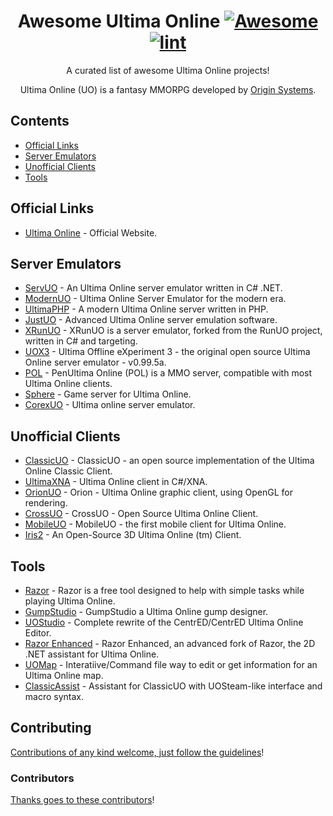 <div align="center">

<!-- title -->

<!--lint ignore no-dead-urls-->

# Awesome Ultima Online [![Awesome](https://awesome.re/badge.svg)](https://awesome.re) [![lint](https://github.com/Alurith/awesome-uo/actions/workflows/lint.yaml/badge.svg)](https://github.com/Alurith/awesome-uo/actions/workflows/lint.yaml)

<!-- subtitle -->

A curated list of awesome Ultima Online projects!

<!-- description -->

Ultima Online (UO) is a fantasy MMORPG developed by [Origin Systems](https://en.wikipedia.org/wiki/Origin_Systems).

</div>

<!-- TOC -->

## Contents

- [Official Links](#official-links)
- [Server Emulators](#server-emulators)
- [Unofficial Clients](#unofficial-clients)
- [Tools](#tools)

<!-- CONTENT -->

## Official Links

- [Ultima Online](https://uo.com/) - Official Website.

## Server Emulators

- [ServUO](https://github.com/ServUO/ServUO) - An Ultima Online server emulator written in C# .NET.
- [ModernUO](https://github.com/modernuo/ModernUO) - Ultima Online Server Emulator for the modern era.
- [UltimaPHP](https://github.com/UltimaPHP/UltimaPHP) - A modern Ultima Online server written in PHP.
- [JustUO](https://github.com/JustUO/JustUO) - Advanced Ultima Online server emulation software.
- [XRunUO](https://github.com/xrunuo/xrunuo) - XRunUO is a server emulator, forked from the RunUO project, written in C# and targeting.
- [UOX3](https://github.com/UOX3DevTeam/UOX3) - Ultima Offline eXperiment 3 - the original open source Ultima Online server emulator - v0.99.5a.
- [POL](https://github.com/polserver/polserver) - PenUltima Online (POL) is a MMO server, compatible with most Ultima Online clients.
- [Sphere](https://github.com/Sphereserver/Source) - Game server for Ultima Online.
- [CorexUO](https://github.com/CorexUO/CorexUO) - Ultima online server emulator.

## Unofficial Clients

- [ClassicUO](https://github.com/ClassicUO/ClassicUO) - ClassicUO - an open source implementation of the Ultima Online Classic Client.
- [UltimaXNA](https://github.com/ZaneDubya/UltimaXNA) - Ultima Online client in C#/XNA.
- [OrionUO](https://github.com/Hotride/OrionUO) - Orion - Ultima Online graphic client, using OpenGL for rendering.
- [CrossUO](https://github.com/crossuo/crossuo) - CrossUO - Open Source Ultima Online Client.
- [MobileUO](https://github.com/VoxelBoy/MobileUO) - MobileUO - the first mobile client for Ultima Online.
- [Iris2](https://github.com/kblaschke/Iris2) - An Open-Source 3D Ultima Online (tm) Client.

## Tools

- [Razor](https://github.com/markdwags/Razor) - Razor is a free tool designed to help with simple tasks while playing Ultima Online.
- [GumpStudio](https://github.com/CorexUO/GumpStudio) - GumpStudio a Ultima Online gump designer.
- [UOStudio](https://github.com/deccer/UOStudio) - Complete rewrite of the CentrED/CentrED Ultima Online Editor.
- [Razor Enhanced](https://github.com/RazorEnhanced/RazorEnhanced) - Razor Enhanced, an advanced fork of Razor, the 2D .NET assistant for Ultima Online.
- [UOMap](https://github.com/punt1959/UOMap) - Interatiive/Command file way to edit or get information for an Ultima Online map.
- [ClassicAssist](https://github.com/Reetus/ClassicAssist) - Assistant for ClassicUO with UOSteam-like interface and macro syntax.

<!-- END CONTENT -->

## Contributing

[Contributions of any kind welcome, just follow the guidelines](contributing.md)!

### Contributors

[Thanks goes to these contributors](https://github.com/Alurith/awesome-uo/graphs/contributors)!
